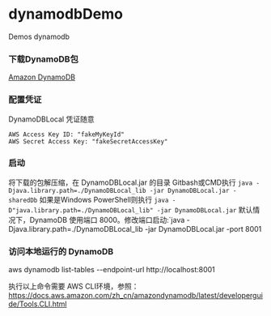 # dynamodbDemo
Demos dynamodb

### 下载DynamoDB包
[Amazon DynamoDB](https://docs.aws.amazon.com/zh_cn/amazondynamodb/latest/developerguide/DynamoDBLocal.DownloadingAndRunning.html)

### 配置凭证
DynamoDBLocal 凭证随意
```
AWS Access Key ID: "fakeMyKeyId"
AWS Secret Access Key: "fakeSecretAccessKey"
```

### 启动
将下载的包解压缩，在 DynamoDBLocal.jar 的目录 Gitbash或CMD执行 `java -Djava.library.path=./DynamoDBLocal_lib -jar DynamoDBLocal.jar -sharedDb`
如果是Windows PowerShell则执行 `java -D"java.library.path=./DynamoDBLocal_lib" -jar DynamoDBLocal.jar`
默认情况下，DynamoDB 使用端口 8000。修改端口启动:`java -Djava.library.path=./DynamoDBLocal_lib -jar DynamoDBLocal.jar -port 8001

### 访问本地运行的 DynamoDB
aws dynamodb list-tables --endpoint-url http://localhost:8001

执行以上命令需要 AWS CLI环境，参照：https://docs.aws.amazon.com/zh_cn/amazondynamodb/latest/developerguide/Tools.CLI.html

